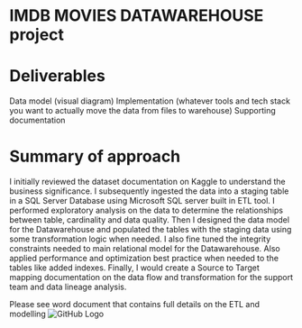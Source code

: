 # IMDB MOVIES DATAWAREHOUSE project
# Deliverables
Data model (visual diagram)
Implementation (whatever tools and tech stack you want to actually move the data from files to warehouse)
Supporting documentation

# Summary of approach
I initially reviewed the dataset documentation on Kaggle to understand the business significance. I subsequently ingested the data into a staging table in a SQL Server Database using Microsoft SQL server built in ETL tool. I performed exploratory analysis on the data to determine the relationships between table, cardinality and data quality. Then I designed the data model for the Datawarehouse and populated the tables with the staging data using some transformation logic when needed. I also fine tuned the integrity constraints needed to main relational model for the Datawarehouse. Also applied performance and optimization best practice when needed to the tables like added indexes. Finally, I would create a Source to Target mapping documentation on the data flow and transformation for the support team and data lineage analysis.

Please see word document that contains full details on the ETL and modelling
![GitHub Logo](/images/logo.png)

